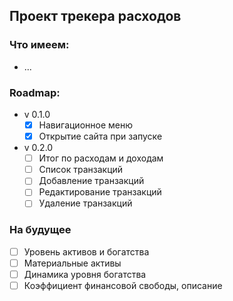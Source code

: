 ## Проект трекера расходов

### Что имеем:
* ...

### Roadmap:
* v 0.1.0
  - [X] Навигационное меню
  - [X] Открытие сайта при запуске
* v 0.2.0
  - [ ] Итог по расходам и доходам
  - [ ] Список транзакций
  - [ ] Добавление транзакций
  - [ ] Редактирование транзакций
  - [ ] Удаление транзакций

### На будущее
- [ ] Уровень активов и богатства
- [ ] Материальные активы
- [ ] Динамика уровня богатства
- [ ] Коэффициент финансовой свободы, описание